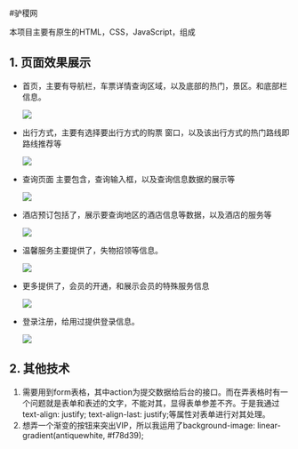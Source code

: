 #驴稷网

本项目主要有原生的HTML，CSS，JavaScript，组成



## 1. 页面效果展示

- 首页，主要有导航栏，车票详情查询区域，以及底部的热门，景区。和底部栏信息。

  ![](https://github.com/liuxingzhumeng/tourism_website/tree/master/show/1.png)

- 出行方式，主要有选择要出行方式的购票 窗口，以及该出行方式的热门路线即路线推荐等

  ![](https://github.com/liuxingzhumeng/tourism_website/tree/master/show/2.png)

- 查询页面 主要包含，查询输入框，以及查询信息数据的展示等

  ![](https://github.com/liuxingzhumeng/tourism_website/tree/master/show/3.png)

- 酒店预订包括了，展示要查询地区的酒店信息等数据，以及酒店的服务等

  ![](https://github.com/liuxingzhumeng/tourism_website/tree/master/show/4.png)

- 温馨服务主要提供了，失物招领等信息。

  ![](https://github.com/liuxingzhumeng/tourism_website/tree/master/show/5.png)

- 更多提供了，会员的开通，和展示会员的特殊服务信息

  ![](https://github.com/liuxingzhumeng/tourism_website/tree/master/show/6.png)

- 登录注册，给用过提供登录信息。

  ![](https://github.com/liuxingzhumeng/tourism_website/tree/master/show/7.png)



## 2. 其他技术

1. 需要用到form表格，其中action为提交数据给后台的接口。而在弄表格时有一个问题就是表单和表述的文字，不能对其，显得表单参差不齐。于是我通过text-align: justify; text-align-last: justify;等属性对表单进行对其处理。
2. 想弄一个渐变的按钮来突出VIP，所以我运用了background-image: linear-gradient(antiquewhite, #f78d39); 
